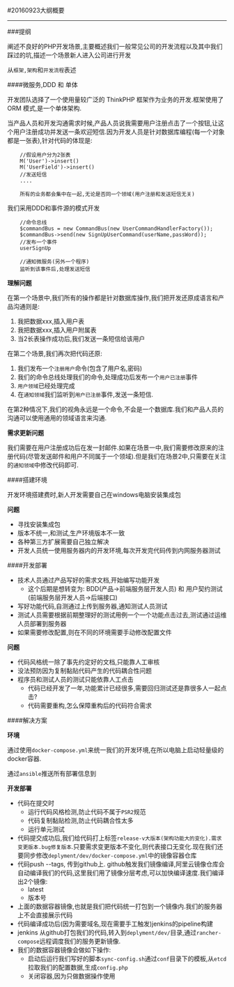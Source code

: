 #20160923大纲概要

---

###提纲

阐述不良好的PHP开发场景,主要概述我们一般常见公司的开发流程以及其中我们踩过的坑,描述一个场景新人进入公司进行开发

从`框架,架构`和`开发流程`表述

####微服务,DDD 和 单体

开发团队选择了一个使用量较广泛的 ThinkPHP 框架作为业务的开发.框架使用了 ORM 模式,是一个单体架构.

当产品人员和开发沟通需求时候,产品人员说我需要用户注册点击了一个按钮,让这个用户注册成功并发送一条欢迎短信.因为开发人员是针对数据库编程(每一个对象都是一张表),针对代码的体现是:

		//假设用户分为2张表
		M('User')->insert()
		M('UserField')->insert()
		//发送短信
		....
		
		所有的业务都会集中在一起,无论是否同一个领域(用户注册和发送短信无关)
		
我们采用DDD和事件源的模式开发
		
		//命令总线
		$commandBus = new CommandBus(new UserCommandHandlerFactory());
		$commandBus->send(new SignUpUserCommand(userName,passWord));
		//发布一个事件
		userSignUp
		
		//通知微服务(另外一个程序)
		监听到该事件后,处理发送短信
		
**理解问题**

在第一个场景中,我们所有的操作都是针对数据库操作,我们把开发还原成语言和产品沟通则是:

1. 我把数据xxx,插入用户表
2. 我把数据xxx,插入用户附属表
3. 当2长表操作成功后,我们发送一条短信给该用户
		
在第二个场景,我们再次把代码还原:

1. 我们发布一个`注册用户`命令(包含了用户名,密码)
2. 我们的命令总线处理我们的命令,处理成功后发布一个`用户已注册`事件
3. `用户领域`已经处理完成
4. 在`通知领域`我们监听到`用户已注册`事件,发送一条短信.

在第2种情况下,我们的视角永远是一个命令,不会是一个数据库.我们和产品人员的沟通可以使用通用的领域语言来沟通.

**需求更新问题**

我们需要在用户注册成功后在发一封邮件.如果在场景一中,我们需要修改原来的注册代码(尽管发送邮件和用户不同属于一个领域).但是我们在场景2中,只需要在关注的`通知领域`中修改代码即可.

####搭建环境
	
开发环境搭建费时,新人开发需要自己在windows电脑安装集成包

**问题**

* 寻找安装集成包
* 版本不统一,和测试,生产环境版本不一致
* 各种第三方扩展需要自己独立解决
* 开发人员统一使用服务器内的开发环境,每次开发完代码传到内网服务器测试

####开发部署

* 技术人员通过产品写好的需求文档,开始编写功能开发
	* 这个后期是想转变为: BDD(产品->前端服务层开发人员) 和 用户契约测试(前端服务层开发人员->后端接口)
* 写好功能代码,自测通过上传到服务器,通知测试人员测试
* 测试人员需要根据前期整理好的测试用例一个一个功能点击过去,测试通过运维人员部署到服务器
* 如果需要修改配置,则在不同的环境需要手动修改配置文件

**问题**

* 代码风格统一除了事先约定好的文档,只能靠人工审核
* 没法预防因为复制黏贴代码产生的代码耦合性问题
* 程序员和测试人员的测试只能依靠人工点击
	* 代码已经开发了一年,功能累计已经很多,需要回归测试还是靠很多人一起点击?
	* 代码需要重构,怎么保障重构后的代码符合需求

####解决方案

**环境**

通过使用`docker-compose.yml`来统一我们的开发环境,在所以电脑上启动轻量级的docker容器.

通过`ansible`推送所有部署信息到

**开发部署**

* 代码在提交时
	* 运行代码风格检测,防止代码不属于`PSR2`规范
	* 代码复制黏贴检测,防止代码耦合性太多
	* 运行单元测试
* 代码提交成功后,我们给代码打上标签`release-v大版本(架构功能大的变化).需求变更版本.bug修复版本`.只要需求变更版本不变化,则代表接口无变化.现在我们还要同步修改`deplyment/dev/docker-compose.yml`中的镜像容器仓库
* 代码push --tags, 传到github上. github触发我们镜像编译,阿里云镜像仓库会自动编译我们的代码,这里我们用了镜像分层考虑,可以加快编译速度.我们编译出2个镜像:
	* latest
	* 版本号
* 上面的数据容器镜像,也就是我们把代码统一打包到一个镜像内.我们的服务器上不会直接展示代码
* 代码编译成功后(因为需要域名,现在需要手工触发)jenkins的pipeline构建
* jenkins 从github打包我们的代码,转入到`deplyment/dev/`目录,通过`rancher-compose`远程调度我们的服务更新镜像.
* 我们的数据容器镜像会做如下操作:
	* 启动后运行我们写好的脚本`sync-config.sh`通过`conf`目录下的模板,从`etcd`拉取我们的配置数据,生成`config.php`
	* 关闭容器,因为只做数据操作使用
	





	
	 